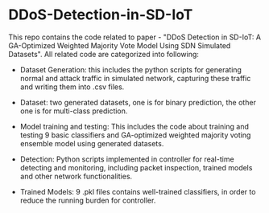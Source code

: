 # DDoS-Detection-in-SD-IoT
This repo contains the code related to paper - "DDoS Detection in SD-IoT: A GA-Optimized Weighted Majority Vote Model Using SDN Simulated Datasets". All related code are categorized into following:

* Dataset Generation: this includes the python scripts for generating normal and attack traffic in simulated network, capturing these traffic and writing them into .csv files.

* Dataset: two generated datasets, one is for binary prediction, the other one is for multi-class prediction.

* Model training and testing: This includes the code about training and testing 9 basic classifiers and GA-optimized weighted majority voting ensemble model using generated datasets.

* Detection: Python scripts implemented in controller for real-time detecting and monitoring, including packet inspection, trained models and other network functionalities.

* Trained Models: 9 .pkl files contains well-trained classifiers, in order to reduce the running burden for controller.
